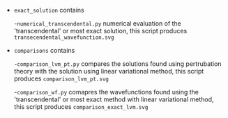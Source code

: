 - `exact_solution` contains
	
	-`numerical_transcendental.py` numerical evaluation of the 'transcendental' or most exact solution, this script produces `transecendental_wavefunction.svg`

- `comparisons` contains

	-`comparison_lvm_pt.py` compares the solutions found using pertrubation theory with the solution using linear variational method, this script produces `comparison_lvm_pt.svg`
	
	-`comparison_wf.py` comapres the wavefunctions found using the 'transcendental' or most exact method with linear variational method, this script produces `comparison_exact_lvm.svg`